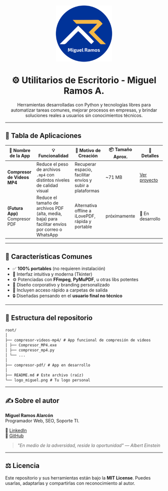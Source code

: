 <p align="center">
  <img src="logo_miguel.png" alt="Logo de Miguel Ramos" width="180">
</p>

<h1 align="center">⚙️ Utilitarios de Escritorio - Miguel Ramos A.</h1>

<p align="center">
  Herramientas desarrolladas con Python y tecnologías libres para automatizar tareas comunes, mejorar procesos en empresas, y brindar soluciones reales a usuarios sin conocimientos técnicos.
</p>

---

## 🧰 Tabla de Aplicaciones

| 🧾 Nombre de la App             | 💡 Funcionalidad                                    | 🎯 Motivo de Creación                                      | 📦 Tamaño Aprox. | 🔗 Detalles |
|--------------------------------|-----------------------------------------------------|------------------------------------------------------------|------------------|-------------|
| **Compresor de Videos MP4**    | Reduce el peso de archivos `.mp4` con distintos niveles de calidad visual | Recuperar espacio, facilitar envíos y subir a plataformas | ~71 MB           | [Ver proyecto](./compresor-videos-mp4/) |
| **(Futura App)** Compresor PDF | Reduce el tamaño de archivos PDF (alta, media, baja) para facilitar envíos por correo o WhatsApp | Alternativa offline a iLovePDF, rápida y portable         | próximamente     | 🔧 En desarrollo |

---

## 📌 Características Comunes

- ✅ **100% portables** (no requieren instalación)
- 🧠 Interfaz intuitiva y moderna (Tkinter)
- ⚙️ Potenciadas con **FFmpeg**, **PyMuPDF**, u otras libs potentes
- 🧾 Diseño corporativo y branding personalizado
- 📂 Incluyen acceso rápido a carpetas de salida
- 🔒 Diseñadas pensando en el **usuario final no técnico**

---

## 📁 Estructura del repositorio
```
root/
│
├── compresor-videos-mp4/ # App funcional de compresión de videos
│ ├── Compresor_MP4.exe
│ ├── compresor_mp4.py
│ └── ...
│
├── compresor-pdf/ # App en desarrollo
│
├── README.md # Este archivo (raíz)
└── logo_miguel.png # Tu logo personal
```
---

## ✍️ Sobre el autor

**Miguel Ramos Alarcón**  
Programador Web, SEO, Soporte TI.

📌 [LinkedIn](https://pe.linkedin.com/in/miguel-alonso-ramos-alarcon)  
📁 [GitHub](https://github.com/miguelramosalarcon)  

> _"En medio de la adversidad, reside la oportunidad" — Albert Einstein_

---

## ⚖️ Licencia

Este repositorio y sus herramientas están bajo la **MIT License**. Puedes usarlas, adaptarlas y compartirlas con reconocimiento al autor.



